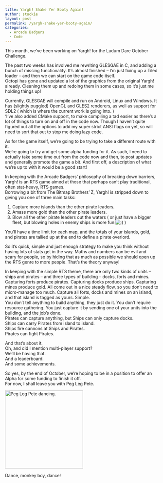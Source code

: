 ```yaml
---
title: Yargh! Shake Yer Booty Again!
author: stuckie
layout: post
permalink: /yargh-shake-yer-booty-again/
categories:
  - Arcade Badgers
  - Code
---
```

This month, we&#8217;ve been working on Yargh! for the Ludum Dare October Challenge.

The past two weeks has involved me rewriting GLESGAE in C, and adding a bunch of missing functionality. It&#8217;s almost finished &#8211; I&#8217;m just fixing up a Tiled loader &#8211; and then we can start on the game code itself.  
Octopi has gone and updated a lot of the graphics from the original Yargh! already. Cleaning them up and redoing them in some cases, so it&#8217;s just me holding things up!

Currently, GLESGAE will compile and run on Android, Linux and Windows. It has (slightly puggled) OpenGL and GLES2 renderers, as well as support for SDL2 ( which is where the current work is going into. )  
&#8216;I&#8217;ve also added CMake support, to make compiling a tad easier as there&#8217;s a lot of things to turn on and off in the code now. Though I haven&#8217;t quite figured out all the options to add my super strict ANSI flags on yet, so will need to sort that out to stop me doing lazy code.

As for the game itself, we&#8217;re going to be trying to take a different route with it.  
We&#8217;re going to try and get some alpha funding for it. As such, I need to actually take some time out from the code now and then, to post updates and generally promote the game a bit. And first off, a description of what we&#8217;re up to with it would be a good start!

In keeping with the Arcade Badgers&#8217; philosophy of breaking down barriers, Yargh! is an RTS game aimed at those that perhaps can&#8217;t play traditional, often stat-heavy, RTS games.  
Borrowing a bit from The Bitmap Brothers&#8217; Z, Yargh! is stripped down to giving you one of three main tasks:

  1. Capture more islands than the other pirate leaders.
  2. Amass more gold than the other pirate leaders.
  3. Blow all the other pirate leaders out the waters ( or just have a bigger fleet, but blowing holes in enemy ships is more fun <img src="http://stuckiegamez.co.uk/wp-includes/images/smilies/icon_wink.gif" alt=";)" class="wp-smiley" /> )

You&#8217;ll have a time limit for each map, and the totals of your islands, gold, and pirates are tallied up at the end to define a pirate overlord.

So it&#8217;s quick, simple and just enough strategy to make you think without having lots of stats get in the way. Maths and numbers can be evil and scary for people, so by hiding that as much as possible we should open up the RTS genre to more people. That&#8217;s the theory anyway!

In keeping with the simple RTS theme, there are only two kinds of units &#8211; ships and pirates &#8211; and three types of building &#8211; docks, forts and mines.  
Capturing forts produce pirates. Capturing docks produce ships. Capturing mines produce gold. All come out in a nice steady flow, so you don&#8217;t need to micro-manage too much. Capture all forts, docks and mines on an island, and that island is tagged as yours. Simple.  
You don&#8217;t tell anything to build anything, they just do it. You don&#8217;t require resource gathering. You just capture it by sending one of your units into the building, and the job&#8217;s done.  
Pirates can capture anything, but Ships can only capture docks.  
Ships can carry Pirates from island to island.  
Ships fire cannons at Ships and Pirates.  
Pirates can fight Pirates.

And that&#8217;s about it.  
Oh, and did I mention multi-player support?  
We&#8217;ll be having that.  
And a leaderboard.  
And some achievements.

So yes, by the end of October, we&#8217;re hoping to be in a position to offer an Alpha for some funding to finish it off.  
For now, I shall leave you with Peg Leg Pete.

<div id="attachment_624" style="width: 266px" class="wp-caption aligncenter">
  <a href="http://stuckiegamez.co.uk/wp-content/uploads/2013/10/Pegleg.gif"><img class="size-full wp-image-624" alt="Peg Leg Pete dancing." src="http://stuckiegamez.co.uk/wp-content/uploads/2013/10/Pegleg.gif" width="256" height="256" /></a>
  
  <p class="wp-caption-text">
    Dance, monkey boy, dance!
  </p>
</div>